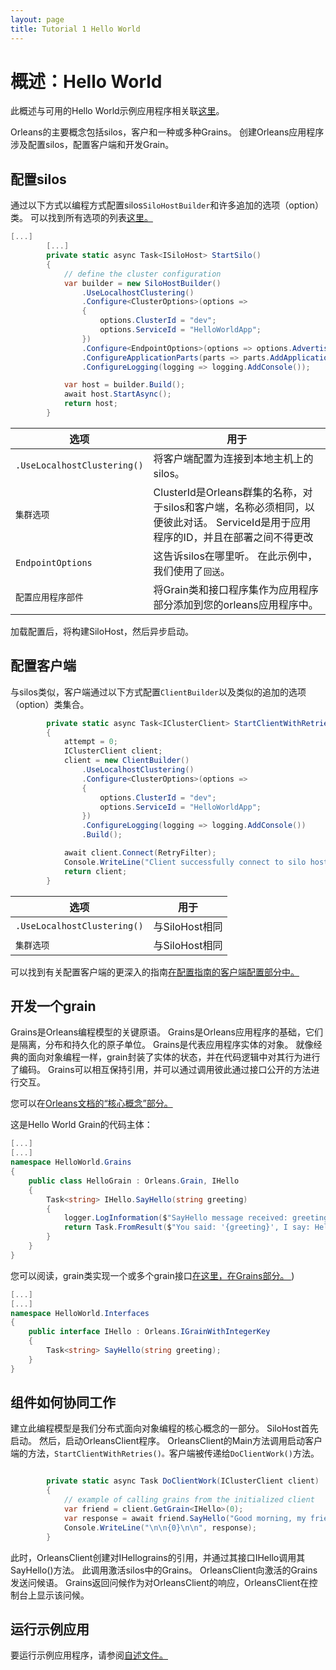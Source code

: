 ```yaml
---
layout: page
title: Tutorial 1 Hello World
---
```


# 概述：Hello World

此概述与可用的Hello World示例应用程序相关联[这里](https://github.com/dotnet/orleans/tree/master/Samples/2.0/HelloWorld)。

Orleans的主要概念包括silos，客户和一种或多种Grains。 创建Orleans应用程序涉及配置silos，配置客户端和开发Grain。

## 配置silos

通过以下方式以编程方式配置silos`SiloHostBuilder`和许多追加的选项（option）类。 可以找到所有选项的列表[这里。 ](http://dotnet.github.io/orleans/Documentation/clusters_and_clients/configuration_guide/list_of_options_classes.html)

```csharp
[...]
        [...]
        private static async Task<ISiloHost> StartSilo()
        {
            // define the cluster configuration
            var builder = new SiloHostBuilder()
                .UseLocalhostClustering()
                .Configure<ClusterOptions>(options =>
                {
                    options.ClusterId = "dev";
                    options.ServiceId = "HelloWorldApp";
                })
                .Configure<EndpointOptions>(options => options.AdvertisedIPAddress = IPAddress.Loopback)
                .ConfigureApplicationParts(parts => parts.AddApplicationPart(typeof(HelloGrain).Assembly).WithReferences())
                .ConfigureLogging(logging => logging.AddConsole());

            var host = builder.Build();
            await host.StartAsync();
            return host;
        }
```

| 选项                          | 用于                                                                                |
| --------------------------- | --------------------------------------------------------------------------------- |
| `.UseLocalhostClustering()` | 将客户端配置为连接到本地主机上的silos。                                                            |
| `集群选项`                      | ClusterId是Orleans群集的名称，对于silos和客户端，名称必须相同，以便彼此对话。 ServiceId是用于应用程序的ID，并且在部署之间不得更改 |
| `EndpointOptions`           | 这告诉silos在哪里听。 在此示例中，我们使用了`回送`。                                                    |
| `配置应用程序部件`                  | 将Grain类和接口程序集作为应用程序部分添加到您的orleans应用程序中。                                           |

加载配置后，将构建SiloHost，然后异步启动。

## 配置客户端

与silos类似，客户端通过以下方式配置`ClientBuilder`以及类似的追加的选项（option）类集合。

```csharp
        private static async Task<IClusterClient> StartClientWithRetries()
        {
            attempt = 0;
            IClusterClient client;
            client = new ClientBuilder()
                .UseLocalhostClustering()
                .Configure<ClusterOptions>(options =>
                {
                    options.ClusterId = "dev";
                    options.ServiceId = "HelloWorldApp";
                })
                .ConfigureLogging(logging => logging.AddConsole())
                .Build();

            await client.Connect(RetryFilter);
            Console.WriteLine("Client successfully connect to silo host");
            return client;
        }

```

| 选项                          | 用于          |
| --------------------------- | ----------- |
| `.UseLocalhostClustering()` | 与SiloHost相同 |
| `集群选项`                      | 与SiloHost相同 |

可以找到有关配置客户端的更深入的指南[在配置指南的客户端配置部分中。 ](http://dotnet.github.io/orleans/Documentation/clusters_and_clients/configuration_guide/client_configuration.html)

## 开发一个grain

Grains是Orleans编程模型的关键原语。 Grains是Orleans应用程序的基础，它们是隔离，分布和持久化的原子单位。 Grains是代表应用程序实体的对象。 就像经典的面向对象编程一样，grain封装了实体的状态，并在代码逻辑中对其行为进行了编码。 Grains可以相互保持引用，并可以通过调用彼此通过接口公开的方法进行交互。

您可以在[Orleans文档的“核心概念”部分。 ](http://dotnet.github.io/orleans/Documentation/core_concepts/index.html)

这是Hello World Grain的代码主体：

```csharp
[...]
[...]
namespace HelloWorld.Grains
{
    public class HelloGrain : Orleans.Grain, IHello
    {
        Task<string> IHello.SayHello(string greeting)
        {
            logger.LogInformation($"SayHello message received: greeting = '{greeting}'");
            return Task.FromResult($"You said: '{greeting}', I say: Hello!");
        }
    }
}
```

您可以阅读，grain类实现一个或多个grain接口[在这里，在Grains部分。 ](http://dotnet.github.io/orleans/Documentation/grains/index.html))

```csharp
[...]
[...]
namespace HelloWorld.Interfaces
{
    public interface IHello : Orleans.IGrainWithIntegerKey
    {
        Task<string> SayHello(string greeting);
    }
}

```

## 组件如何协同工作

建立此编程模型是我们分布式面向对象编程的核心概念的一部分。 SiloHost首先启动。 然后，启动OrleansClient程序。 OrleansClient的Main方法调用启动客户端的方法，`StartClientWithRetries()。`客户端被传递给`DoClientWork()`方法。


```csharp

        private static async Task DoClientWork(IClusterClient client)
        {
            // example of calling grains from the initialized client
            var friend = client.GetGrain<IHello>(0);
            var response = await friend.SayHello("Good morning, my friend!");
            Console.WriteLine("\n\n{0}\n\n", response);
        }

```

此时，OrleansClient创建对IHellograins的引用，并通过其接口IHello调用其SayHello()方法。 此调用激活silos中的Grains。 OrleansClient向激活的Grains发送问候语。 Grains返回问候作为对OrleansClient的响应，OrleansClient在控制台上显示该问候。

## 运行示例应用

要运行示例应用程序，请参阅[自述文件。 ](https://github.com/dotnet/orleans/tree/master/Samples/2.0/HelloWorld)
